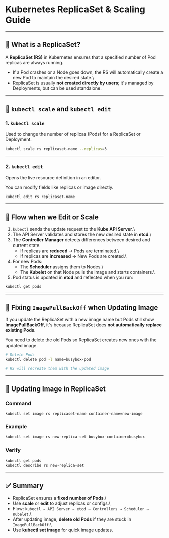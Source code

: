# Kubernetes ReplicaSet & Scaling Guide

------------------------------------------------------------------------

## 📌 What is a ReplicaSet?

A **ReplicaSet (RS)** in Kubernetes ensures that a specified number of
Pod replicas are always running.

-   If a Pod crashes or a Node goes down, the RS will automatically
    create a new Pod to maintain the desired state.\
-   ReplicaSet is usually **not created directly by users**; it's
    managed by Deployments, but can be used standalone.

------------------------------------------------------------------------

## 📌 `kubectl scale` and `kubectl edit`

### 1. `kubectl scale`

Used to change the number of replicas (Pods) for a ReplicaSet or
Deployment.

``` bash
kubectl scale rs replicaset-name --replicas=3
```

------------------------------------------------------------------------

### 2. `kubectl edit`

Opens the live resource definition in an editor.

You can modify fields like replicas or image directly.

``` bash
kubectl edit rs replicaset-name
```

------------------------------------------------------------------------

## 📌 Flow when we Edit or Scale

1.  `kubectl` sends the update request to the **Kube API Server**.\
2.  The API Server validates and stores the new desired state in
    **etcd**.\
3.  The **Controller Manager** detects differences between desired and
    current state.
    -   If replicas are **reduced** → Pods are terminated.\
    -   If replicas are **increased** → New Pods are created.\
4.  For new Pods:
    -   The **Scheduler** assigns them to Nodes.\
    -   The **Kubelet** on that Node pulls the image and starts
        containers.\
5.  Pod status is updated in **etcd** and reflected when you run:

``` bash
kubectl get pods
```

------------------------------------------------------------------------

## 📌 Fixing `ImagePullBackOff` when Updating Image

If you update the ReplicaSet with a new image name but Pods still show
**ImagePullBackOff**, it's because ReplicaSet does **not automatically
replace existing Pods**.

You need to delete the old Pods so ReplicaSet creates new ones with the
updated image.

``` bash
# Delete Pods
kubectl delete pod -l name=busybox-pod

# RS will recreate them with the updated image
```

------------------------------------------------------------------------

## 📌 Updating Image in ReplicaSet

### Command

``` bash
kubectl set image rs replicaset-name container-name=new-image
```

### Example

``` bash
kubectl set image rs new-replica-set busybox-container=busybox
```

### Verify

``` bash
kubectl get pods
kubectl describe rs new-replica-set
```

------------------------------------------------------------------------

## ✅ Summary

-   ReplicaSet ensures a **fixed number of Pods**.\
-   Use **scale** or **edit** to adjust replicas or configs.\
-   Flow:
    `kubectl → API Server → etcd → Controllers → Scheduler → Kubelet`.\
-   After updating image, **delete old Pods** if they are stuck in
    `ImagePullBackOff`.\
-   Use **kubectl set image** for quick image updates.